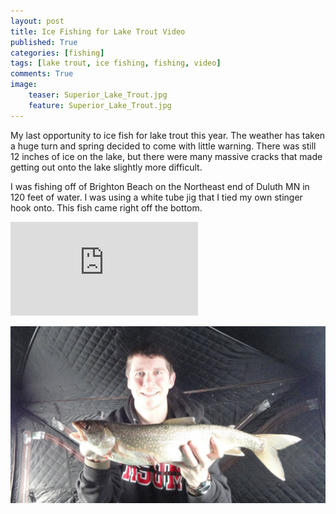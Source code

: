 ```yaml
---
layout: post
title: Ice Fishing for Lake Trout Video
published: True
categories: [fishing]
tags: [lake trout, ice fishing, fishing, video]
comments: True
image:
    teaser: Superior_Lake_Trout.jpg
    feature: Superior_Lake_Trout.jpg
---
```


My last opportunity to ice fish for lake trout this year. The weather has taken a huge turn and spring decided to come with little warning. There was still 12 inches of ice on the lake, but there were many massive cracks that made getting out onto the lake slightly more difficult.

I was fishing off of Brighton Beach on the Northeast end of Duluth MN in 120 feet of water. I was using a white tube jig that I tied my own stinger hook onto. This fish came right off the bottom.

<div class="video">
  <div class="video-wrapper">
      <iframe src="http://www.youtube.com/embed/xNv6j5CNuwc?showinfo=0&iv_load_policy=3&controls=1" frameborder="0" allowfullscreen></iframe>
  </div>
</div>

<a href="/images/Superior_Lake_Trout.jpg" data-lightbox="Lake Superior Laker" data-title="Lake Superior Laker"><img class="centered" src="/images/Superior_Lake_Trout.jpg" alt="Lake Superior Laker"></a>
